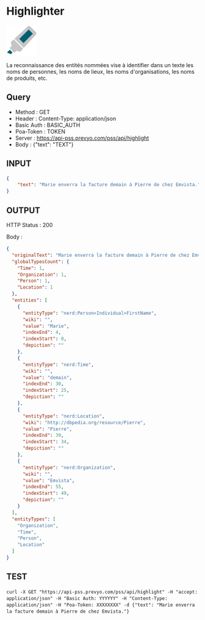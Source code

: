 Highlighter
==

<img src="images/ic_pss_highlighter.png" alt="drawing" width="80"/>

La reconnaissance des entités nommées vise à identifier dans un texte les noms de personnes, les noms de lieux, les noms d'organisations, les noms de produits, etc.

Query
--
* Method : GET
* Header : Content-Type: application/json
* Basic Auth : BASIC_AUTH
* Poa-Token : TOKEN
* Server : https://api-pss.prevyo.com/pss/api/highlight
* Body : {"text": "TEXT"}

INPUT
--

```JSON
{
    "text": "Marie enverra la facture demain à Pierre de chez Emvista."
}
```

OUTPUT
--
HTTP Status : 200

Body :

```JSON
{
  "originalText": "Marie enverra la facture demain à Pierre de chez Emvista.",
  "globalTypesCount": {
    "Time": 1,
    "Organization": 1,
    "Person": 1,
    "Location": 1
  },
  "entities": [
    {
      "entityType": "nerd:Person>Individual>FirstName",
      "wiki": "",
      "value": "Marie",
      "indexEnd": 4,
      "indexStart": 0,
      "depiction": ""
    },
    {
      "entityType": "nerd:Time",
      "wiki": "",
      "value": "demain",
      "indexEnd": 30,
      "indexStart": 25,
      "depiction": ""
    },
    {
      "entityType": "nerd:Location",
      "wiki": "http://dbpedia.org/resource/Pierre",
      "value": "Pierre",
      "indexEnd": 39,
      "indexStart": 34,
      "depiction": ""
    },
    {
      "entityType": "nerd:Organization",
      "wiki": "",
      "value": "Emvista",
      "indexEnd": 55,
      "indexStart": 49,
      "depiction": ""
    }
  ],
  "entityTypes": [
    "Organization",
    "Time",
    "Person",
    "Location"
  ]
}
```

TEST
--

`curl -X GET "https://api-pss.prevyo.com/pss/api/highlight" -H "accept: application/json" -H "Basic Auth: YYYYYY" -H "Content-Type: application/json" -H "Poa-Token: XXXXXXXX" -d {"text": "Marie enverra la facture demain à Pierre de chez Emvista."}` 
